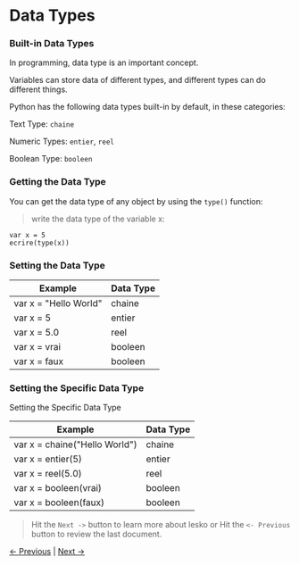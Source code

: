 # Data Types

### Built-in Data Types

In programming, data type is an important concept.

Variables can store data of different types, and different types can do different things.

Python has the following data types built-in by default, in these categories:

Text Type:	`chaine`

Numeric Types:	`entier`, `reel`

Boolean Type:	`booleen`

### Getting the Data Type

You can get the data type of any object by using the `type()` function:

> write the data type of the variable x:

```
var x = 5
ecrire(type(x))
```
### Setting the Data Type

Example              | Data Type
---------------------| ---------
var x = "Hello World"| chaine
var x = 5            | entier
var x = 5.0          | reel
var x = vrai         | booleen
var x = faux         | booleen

### Setting the Specific Data Type

Setting the Specific Data Type

Example                      | Data Type
-----------------------------| ---------
var x = chaine("Hello World")| chaine
var x = entier(5)            | entier
var x = reel(5.0)            | reel
var x = booleen(vrai)        | booleen
var x = booleen(faux)        | booleen

> Hit the `Next ->` button to learn more about lesko or Hit the `<- Previous` button to review the last document.

[<- Previous](https://github.com/Mohamed-Akram-Hl/docs/blob/main/4.%20Variables/Variables.md) |
[Next ->](https://github.com/Mohamed-Akram-Hl/docs/blob/main/6.%20Booleans/Booleans.md)

